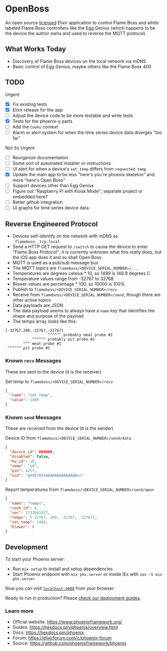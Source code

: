 # OpenBoss

An open source [licensed](LICENSE.txt) Elixir application to control Flame Boss
and white labeled Flame Boss controllers like the Egg Genius (which happens to
be the device the author owns and used to reverse the MQTT protocol).

## What Works Today

- Discovery of Flame Boss devices on the local network via mDNS
- Basic control of Egg Genius, maybe others like the Flame Boss 400

## TODO

Urgent

- [x] Fix existing tests
- [x] Elixir release for the app
- [ ] Adjust the device code to be more testable and write tests
- [x] Tests for the phoenix-y parts
- [ ] Add the `Cooks` context
- [ ] Alarm or alert system for when the time series device data diverges "too far"

Not So Urgent

- [ ] Reorganize documentation
- [ ] Some sort of automated installer or instructions
- [ ] UI alert for when a device's `set_temp` differs from `requested_temp`
- [x] Update the main app to be less "here's you're phoenix skeleton" and more "here's Open Boss"
- [ ] Support devices other than Egg Genius
- [ ] Figure out "Raspberry Pi with Kiosk Mode"; separate project or embedded here?
- [ ] Better github integration
- [ ] UI graphs for time series device data

## Reverse Engineered Protocol

- Devices self-identify on the network with mDNS as `_flameboss._tcp.local`
- Send a HTTP GET request to `/switch` to cause the device to enter "Flame Boss Protocol"; it is currently unknown what this
  really does, but the iOS app does it and so shall Open Boss
- MQTT is used as a pub/sub message bux
- The MQTT topics are `flameboss/<DEVICE_SERIAL_NUMBER>/...`
- Temperatures are degrees celsius \* 10, so 1489 is 148.9 degrees C
- Temperature values range from -32767 to 32768
- Blower values are percentage \* 100, so 10000 is 100%
- Publish to `flameboss/<DEVICE_SERIAL_NUMBER>/recv`
- Receive from `flameboss/<DEVICE_SERIAL_NUMBER>/send`, though there are other active topics
- Data payloads are JSON
- The data payload seems to always have a `name` key that identifies the shape and purpose of the payload
- The temps array looks like this:

```raw
[-32767,200,-32767,-32767]
                   ^^^^^^ probably meat probe #2
            ^^^^^^ probably pit probe #2
        ^^^ meat probe #1
 ^^^^^^ pit probe #1
```

### Known `recv` Messages

These are sent to the device (it is the receiver)

Set temp to `flameboss/<DEVICE_SERIAL_NUMBER>/recv`

```json
{
  "name": "set_temp",
  "value": 1489
}
```

### Known `send` Messages

These are received from the device (it is the sender)

Device ID from `flameboss/<DEVICE_SERIAL_NUMBER>/send/data`

```json
{
  "device_id": 000000,
  "disabled": false,
  "hw_id": 10,
  "name": "id",
  "pin": 4257,
  "uid": "pOV8rD3sAAAAAAAAAAAAAA=="
}
```

Report temperatures from `flameboss/<DEVICE_SERIAL_NUMBER>/send/open`

```json
{
  "name": "temps",
  "cook_id": 0,
  "sec": 1732981927,
  "temps": [-32767, 200, -32767, -32767],
  "set_temp": 1489,
  "blower": 0
}
```

## Development

To start your Phoenix server:

- Run `mix setup` to install and setup dependencies
- Start Phoenix endpoint with `mix phx.server` or inside IEx with `iex -S mix phx.server`

Now you can visit [`localhost:4000`](http://localhost:4000) from your browser.

Ready to run in production? Please [check our deployment guides](https://hexdocs.pm/phoenix/deployment.html).

### Learn more

- Official website: https://www.phoenixframework.org/
- Guides: https://hexdocs.pm/phoenix/overview.html
- Docs: https://hexdocs.pm/phoenix
- Forum: https://elixirforum.com/c/phoenix-forum
- Source: https://github.com/phoenixframework/phoenix
